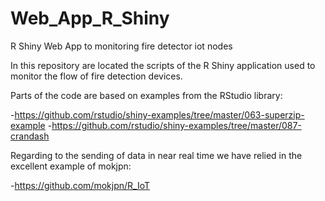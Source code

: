 # Web_App_R_Shiny
R Shiny Web App  to monitoring fire detector iot nodes 


In this repository are located the scripts of the R Shiny application used to monitor the flow of fire detection devices.

Parts of the code are based on examples from the RStudio library:

-https://github.com/rstudio/shiny-examples/tree/master/063-superzip-example
-https://github.com/rstudio/shiny-examples/tree/master/087-crandash 


Regarding to the sending of data in near real time we have relied  in the excellent example of mokjpn:

-https://github.com/mokjpn/R_IoT

